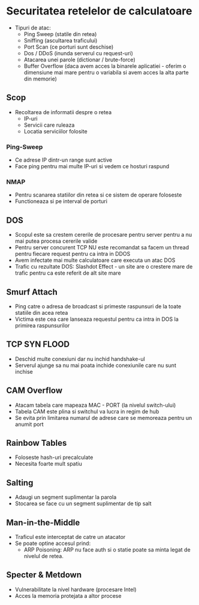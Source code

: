# Securitatea retelelor de calculatoare

- Tipuri de atac:
  - Ping Sweep (statile din retea)
  - Sniffing (ascultarea traficului)
  - Port Scan (ce porturi sunt deschise)
  - Dos / DDoS (inunda serverul cu request-uri)
  - Atacarea unei parole (dictionar / brute-force)
  - Buffer Overflow (daca avem acces la binarele aplicatiei - oferim o dimensiune mai mare pentru o variabila si avem acces la alta parte din memorie)

## Scop

- Recoltarea de informatii despre o retea
  - IP-uri
  - Servicii care ruleaza
  - Locatia serviciilor folosite

### Ping-Sweep

- Ce adrese IP dintr-un range sunt active
- Face ping pentru mai multe IP-uri si vedem ce hosturi raspund

### NMAP

- Pentru scanarea statiilor din retea si ce sistem de operare foloseste
- Functioneaza si pe interval de porturi

## DOS

- Scopul este sa crestem cererile de procesare pentru server pentru a nu mai putea procesa cererile valide
- Pentru server concurent TCP NU este recomandat sa facem un thread pentru fiecare request pentru ca intra in DDOS
- Avem infectate mai multe calculatoare care executa un atac DOS
- Trafic cu rezultate DOS: Slashdot Effect - un site are o crestere mare de trafic pentru ca este referit de alt site mare

## Smurf Attach

- Ping catre o adresa de broadcast si primeste raspunsuri de la toate statiile din acea retea
- Victima este cea care lanseaza requestul pentru ca intra in DOS la primirea raspunsurilor

## TCP SYN FLOOD

- Deschid multe conexiuni dar nu inchid handshake-ul
- Serverul ajunge sa nu mai poata inchide conexiunile care nu sunt inchise

## CAM Overflow

- Atacam tabela care mapeaza MAC - PORT (la nivelul switch-ului)
- Tabela CAM este plina si switchul va lucra in regim de hub
- Se evita prin limitarea numarul de adrese care se memoreaza pentru un anumit port

## Rainbow Tables

- Foloseste hash-uri precalculate
- Necesita foarte mult spatiu

## Salting

- Adaugi un segment suplimentar la parola
- Stocarea se face cu un segment suplimentar de tip salt

## Man-in-the-Middle

- Traficul este interceptat de catre un atacator
- Se poate optine accesul prind:
  - ARP Poisoning: ARP nu face auth si o statie poate sa minta legat de nivelul de retea.

## Specter & Metdown

- Vulnerabilitate la nivel hardware (procesare Intel)
- Acces la memoria protejata a altor procese
